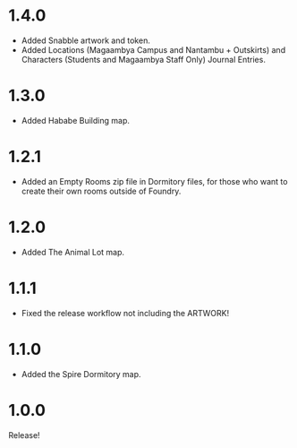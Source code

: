 # 1.4.0
- Added Snabble artwork and token.
- Added Locations (Magaambya Campus and Nantambu + Outskirts) and Characters (Students and Magaambya Staff Only) Journal Entries.

# 1.3.0
- Added Hababe Building map.

# 1.2.1
- Added an Empty Rooms zip file in Dormitory files, for those who want to create their own rooms outside of Foundry.

# 1.2.0
- Added The Animal Lot map.

# 1.1.1
- Fixed the release workflow not including the ARTWORK!

# 1.1.0
- Added the Spire Dormitory map.

# 1.0.0
Release!
